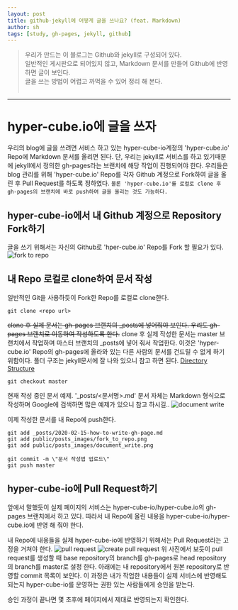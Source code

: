 ```yaml
---
layout: post
title: github-jekyll에 어떻게 글을 쓰나요? (feat. Markdown)
author: sh
tags: [study, gh-pages, jekyll, github]
---
```

> 우리가 만드는 이 블로그는 Github와 jekyll로 구성되어 있다.<br/>
> 일반적인 게시판으로 되어있지 않고, Markdown 문서를 만들어 Github에 반영하면 글이 보인다.<br/>
> 글을 쓰는 방법이 어렵고 까먹을 수 있어 정리 해 본다.<br/><br/>
----

# hyper-cube.io에 글을 쓰자
우리의 blog에 글을 쓰려면 서비스 하고 있는 hyper-cube-io계정의 'hyper-cube.io' Repo에 Markdown 문서를 올리면 된다.
단, 우리는 jekyll로 서비스를 하고 있기때문에 jekyll에서 정의한 gh-pages라는 브랜치에 해당 작업이 진행되어야 한다.
우리들은 blog 관리를 위해 'hyper-cube.io' Repo를 각자 Github 계정으로 Fork하여 글을 올린 후 Pull Request를 하도록 정하였다.
`물론 'hyper-cube.io'를 로컬로 clone 후 gh-pages의 브랜치에 바로 push하여 글을 올리는 것도 가능하다.`

## hyper-cube-io에서 내 Github 계정으로 Repository Fork하기
글을 쓰기 위해서는 자신의 Github로 'hper-cube.io' Repo를 Fork 할 필요가 있다.
![fork to repo]({{site.url}}/public/posts_images/fork_to_repo.png)

## 내 Repo 로컬로 clone하여 문서 작성
일반적인 Git을 사용하듯이 Fork한 Repo를 로컬로 clone한다.
```
git clone <repo url>
```
~~clone 후 실제 문서는 gh-pages 브랜치의 \_posts에 넣어줘야 보인다. 우리도 gh-pages 브랜치로 이동하여 작성하도록 한다.~~
clone 후 실제 작성한 문서는 master 브랜치에서 작업하며 마스터 브랜치의 \_posts에 넣어 줘서 작업한다. 이것은 'hyper-cube.io' Repo의 gh-pages에 올라와 있는 다른 사람의 문서를 건드릴 수 없게 하기 위함이다.
폴더 구조는 jekyll문서에 잘 나와 있으니 참고 하면 된다. [Directory Structure](https://jekyllrb.com/docs/structure/) 
```
git checkout master
```

현재 작성 중인 문서 예제. '\_posts/<문서명>.md'
문서 자체는 Markdown 형식으로 작성하며 Google에 검색하면 많은 예제가 있으니 참고 하시길..
![document write]({{site.url}}/public/posts_images/document_write.png)

이제 작성한 문서를 내 Repo에 push한다.
```
git add _posts/2020-02-15-how-to-write-gh-page.md
git add public/posts_images/fork_to_repo.png
git add public/posts_images/document_write.png

git commit -m \"문서 작성법 업로드\"
git push master
```

## hyper-cube-io에 Pull Request하기
앞에서 말했듯이 실제 페이지의 서비스는 hyper-cube-io/hyper-cube.io의 gh-pages 브랜치에서 하고 있다.
따라서 내 Repo에 올린 내용을 hyper-cube-io/hyper-cube.io에 반영 해 줘야 한다.

내 Repo에 내용들을 실제 hyper-cube-io에 반영하기 위해서는 Pull Request라는 고정을 거쳐야 한다.
![pull request]({{site.url}}/public/posts_images/pull_request.png)
![create pull request]({{site.url}}/public/posts_images/create_pull_request.png)
위 사진에서 보듯이 pull request를 생성할 때 base repository의 branch를 gh-pages로 head repository의 branch를 master로 설정 한다.
아래에는 내 repository에서 원본 repository로 반영할 commit 목록이 보인다.
이 과정은 내가 작업한 내용들이 실제 서비스에 반영해도 되는지 hyper-cube-io를 운영하는 권한 있는 사람들에게 승인을 받는다.

승인 과정이 끝나면 몇 초후에 페이지에서 제대로 반영되는지 확인한다.
